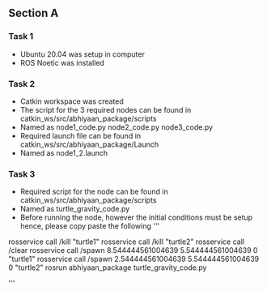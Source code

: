 ## Section A
### Task 1
- Ubuntu 20.04 was setup in computer
- ROS Noetic was installed

### Task 2
- Catkin workspace was created 
- The script for the 3 required nodes can be found in catkin_ws/src/abhiyaan_package/scripts
- Named as node1_code.py  node2_code.py  node3_code.py
- Required launch file can be found in catkin_ws/src/abhiyaan_package/Launch
- Named as node1_2.launch

### Task 3
- Required script for the node can be found in catkin_ws/src/abhiyaan_package/scripts
- Named as turtle_gravity_code.py
- Before running the node, however the initial conditions must be setup hence, please copy paste the following
'''

rosservice call /kill "turtle1"
rosservice call /kill "turtle2"
rosservice call /clear
rosservice call /spawn 8.544444561004639 5.544444561004639 0 "turtle1"
rosservice call /spawn 2.544444561004639 5.544444561004639 0 "turtle2"
rosrun abhiyaan_package turtle_gravity_code.py

'''

